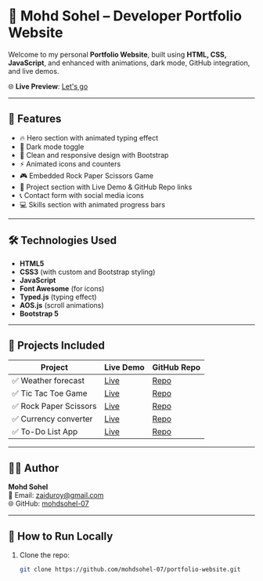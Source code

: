 # 💼 Mohd Sohel – Developer Portfolio Website

Welcome to my personal **Portfolio Website**, built using **HTML, CSS, JavaScript**, and enhanced with animations, dark mode, GitHub integration, and live demos.

🌐 **Live Preview**: [Let's go](https://mohdsohel-07.github.io/portfolio/)

---

## 📌 Features

- 🔥 Hero section with animated typing effect
- 🌙 Dark mode toggle 
- 🎨 Clean and responsive design with Bootstrap
- ⚡ Animated icons and counters
- 🎮 Embedded Rock Paper Scissors Game
- 📂 Project section with Live Demo & GitHub Repo links
- 📞 Contact form with social media icons
- 💻 Skills section with animated progress bars

---

## 🛠️ Technologies Used

- **HTML5**
- **CSS3** (with custom and Bootstrap styling)
- **JavaScript**
- **Font Awesome** (for icons)
- **Typed.js** (typing effect)
- **AOS.js** (scroll animations)
- **Bootstrap 5**

---

## 📂 Projects Included

| Project               | Live Demo | GitHub Repo |
|-----------------------|-----------|-------------|
| ✅ Weather forecast    | [Live](https://mohdsohel-07.github.io/weather-forecast/) | [Repo](https://github.com/mohdsohel-07/weather-forecast) |
| ✅ Tic Tac Toe Game    | [Live](https://mohdsohel-07.github.io/Tic-Tac-Toe-Game/) | [Repo](https://github.com/mohdsohel-07/Tic-Tac-Toe-Game) |
| ✅ Rock Paper Scissors | [Live](https://mohdsohel-07.github.io/Rock-Paper-Scissors/) | [Repo](https://github.com/mohdsohel-07/Rock-Paper-Scissors) |
| ✅ Currency converter  | [Live](https://mohdsohel-07.github.io/currency-converter/) | [Repo](https://github.com/mohdsohel-07/currency-converter) |
| ✅ To-Do List App      | [Live](https://mohdsohel-07.github.io/To-Dos/) | [Repo](https://github.com/mohdsohel-07/To-Dos) |

---

## 👨‍💻 Author

**Mohd Sohel**  
📧 Email: [zaiduroy@gmail.com](mailto:zaiduroy@gmail.com)  
🌐 GitHub: [mohdsohel-07](https://github.com/mohdsohel-07)

---

## 🚀 How to Run Locally

1. Clone the repo:
   ```bash
   git clone https://github.com/mohdsohel-07/portfolio-website.git

